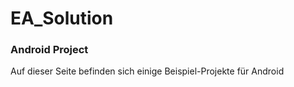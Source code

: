 # EA_Solution

### Android Project
Auf dieser Seite befinden sich einige Beispiel-Projekte für Android
